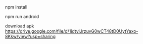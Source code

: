 npm install

npm run android

download apk https://drive.google.com/file/d/1idtviJrzuvG0wCT48tD0UytYaxo-8Kkw/view?usp=sharing
